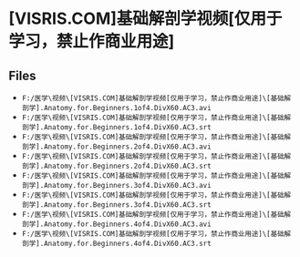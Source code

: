 # [VISRIS.COM]基础解剖学视频[仅用于学习，禁止作商业用途]

## Files

- `F:/医学\视频\[VISRIS.COM]基础解剖学视频[仅用于学习，禁止作商业用途]\[基础解剖学].Anatomy.for.Beginners.1of4.DivX60.AC3.avi`
- `F:/医学\视频\[VISRIS.COM]基础解剖学视频[仅用于学习，禁止作商业用途]\[基础解剖学].Anatomy.for.Beginners.1of4.DivX60.AC3.srt`
- `F:/医学\视频\[VISRIS.COM]基础解剖学视频[仅用于学习，禁止作商业用途]\[基础解剖学].Anatomy.for.Beginners.2of4.DivX60.AC3.avi`
- `F:/医学\视频\[VISRIS.COM]基础解剖学视频[仅用于学习，禁止作商业用途]\[基础解剖学].Anatomy.for.Beginners.2of4.DivX60.AC3.srt`
- `F:/医学\视频\[VISRIS.COM]基础解剖学视频[仅用于学习，禁止作商业用途]\[基础解剖学].Anatomy.for.Beginners.3of4.DivX60.AC3.avi`
- `F:/医学\视频\[VISRIS.COM]基础解剖学视频[仅用于学习，禁止作商业用途]\[基础解剖学].Anatomy.for.Beginners.3of4.DivX60.AC3.srt`
- `F:/医学\视频\[VISRIS.COM]基础解剖学视频[仅用于学习，禁止作商业用途]\[基础解剖学].Anatomy.for.Beginners.4of4.DivX60.AC3.avi`
- `F:/医学\视频\[VISRIS.COM]基础解剖学视频[仅用于学习，禁止作商业用途]\[基础解剖学].Anatomy.for.Beginners.4of4.DivX60.AC3.srt`
